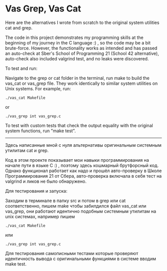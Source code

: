 # Vas Grep, Vas Cat

Here are the alternatives I wrote from scratch to the original system utilities cat and grep.

The code in this project demonstrates my programming skills at the beginning of my journey in the C language :) , so the code may be a bit brute-force. However, the functionality works as intended and has passed an auto-check at Sber's School of Programming 21 (School 42 alternative), auto-check also included valgrind test, and no leaks were discovered.

To test and run:

Navigate to the grep or cat folder in the terminal, run make to build the vas_cat or vas_grep file. They work identically to similar system utilities on Unix systems. For example, run:

```
./vas_cat Makefile
```
or
```
./vas_grep int vas_grep.c
```

To test with custom tests that check the output equality with the original system functions, run "make test".

-----------------------------------------

Здесь написанные мной с нуля альтернативы оригинальным системным утилитам cat и grep.

Код в этом проекте показывает мои навыки программирования на начале пути в языке С :) , поэтому здесь кошмарный брутфорсный код. Однако функционал работает как надо и прошёл авто-проверку в Школе Программирования 21 от Сбера, авто-проверка включала в себя тест на valgrind и ликов не было обнаружено.

Для тестирования и запуска:

Заходим в терминале в папку src и потом в grep или cat соответственно, пишем make чтобы забилдился файл vas_cat или vas_grep, они работают идентично подобным системным утилитам на unix системах, например пишем 
```
./vas_cat Makefile
```
или
```
./vas_grep int vas_grep.c
```

Для тестирования самописными тестами которые проверяют идентичность вывода с оригинальными функциями в системе вводим make test.

